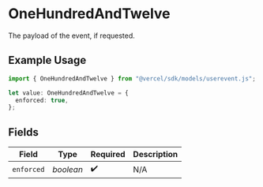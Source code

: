 # OneHundredAndTwelve

The payload of the event, if requested.

## Example Usage

```typescript
import { OneHundredAndTwelve } from "@vercel/sdk/models/userevent.js";

let value: OneHundredAndTwelve = {
  enforced: true,
};
```

## Fields

| Field              | Type               | Required           | Description        |
| ------------------ | ------------------ | ------------------ | ------------------ |
| `enforced`         | *boolean*          | :heavy_check_mark: | N/A                |